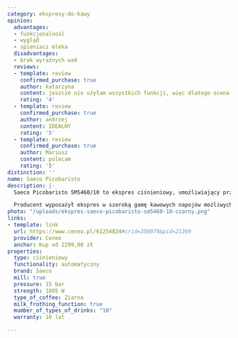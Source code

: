 ```yaml
---
category: ekspresy-do-kawy
opinion:
  advantages:
  - funkcjonalność
  - wygląd
  - spieniacz mleka
  disadvantages:
  - brak wyraźnych wad
  reviews:
  - template: review
    confirmed_purchase: true
    author: katarzyna
    content: jeszcze nie użyłam wszystkich funkcji, więc dlatego ocena dobra
    rating: '4'
  - template: review
    confirmed_purchase: true
    author: andrzej
    content: IDEALNY
    rating: '5'
  - template: review
    confirmed_purchase: true
    author: Mariusz
    content: polecam
    rating: '5'
distinction: ''
name: Saeco Picobaristo
description: |-
  Saeco Picobaristo SM5460/10 to ekspres ciśnieniowy, umożliwiający przygotowanie aż 10 rozmaitych rodzajów kawy. Świeżo mielone ziarna wydobywają kawowy smak i aromat podczas zaparzania, a wbudowany spieniacz mleka sprawia, że napój jest idealnie kremowy i delikatny. Ekspres otrzymał certyfikat jakości włoskich ekspertów.

  Producent wyposażył ekspres w szeroką gamę kawowych napojów możliwych do przygotowania. Dzięki intuicyjnemu panelowi personalizacji napoju, użytkownik może przygotować każdy z nich według własnych preferencji smakowych. Ekspres Saeco Picobaristo posiada również wbudowany młynek ceramiczny z możliwością regulacji, dzięki czemu kawa jest zawsze świeżo zmielona. Takie właściwości pozwalają na zapażenie kaw o różnym stopiu intensywności. System AquaClean pozwala na zaparzenie nawet do 5000 filiżanek kawy bez konieczności wymiany filtra, a technologia Latte Perfetto polegająca na podwójnym spienieniu mleka daje możliwość otrzymania napoju ze smaczną, idealnie puszystą pianką.
photo: "/uploads/ekspres-saeco-picobaristo-sm5460-10-czarny.png"
links:
- template: link
  url: https://www.ceneo.pl/61254824#crid=358070&pid=21269
  provider: Ceneo
  anchor: Kup od 2299,00 zł
properties:
  type: ciśnieniowy
  functionality: automatyczny
  brand: Saeco
  mill: true
  pressure: 15 bar
  strength: 1085 W
  type_of_coffee: Ziarna
  milk_frothing_function: true
  mumber_of_types_of_drinks: "10"
  warranty: 10 lat

---
```

